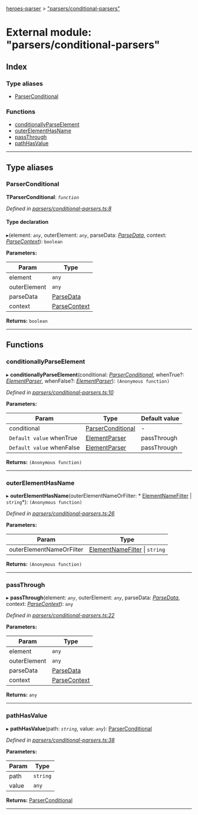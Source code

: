 [heroes-parser](../README.md) > ["parsers/conditional-parsers"](../modules/_parsers_conditional_parsers_.md)

# External module: "parsers/conditional-parsers"

## Index

### Type aliases

* [ParserConditional](_parsers_conditional_parsers_.md#parserconditional)

### Functions

* [conditionallyParseElement](_parsers_conditional_parsers_.md#conditionallyparseelement)
* [outerElementHasName](_parsers_conditional_parsers_.md#outerelementhasname)
* [passThrough](_parsers_conditional_parsers_.md#passthrough)
* [pathHasValue](_parsers_conditional_parsers_.md#pathhasvalue)

---

## Type aliases

<a id="parserconditional"></a>

###  ParserConditional

**ΤParserConditional**: *`function`*

*Defined in [parsers/conditional-parsers.ts:8](https://github.com/joeistas/heroes-parser/blob/be29d1f/src/parsers/conditional-parsers.ts#L8)*

#### Type declaration
▸(element: *`any`*, outerElement: *`any`*, parseData: *[ParseData](../interfaces/_parse_data_.parsedata.md)*, context: *[ParseContext](../interfaces/_parsers_index_.parsecontext.md)*): `boolean`

**Parameters:**

| Param | Type |
| ------ | ------ |
| element | `any` |
| outerElement | `any` |
| parseData | [ParseData](../interfaces/_parse_data_.parsedata.md) |
| context | [ParseContext](../interfaces/_parsers_index_.parsecontext.md) |

**Returns:** `boolean`

___

## Functions

<a id="conditionallyparseelement"></a>

###  conditionallyParseElement

▸ **conditionallyParseElement**(conditional: *[ParserConditional](_parsers_conditional_parsers_.md#parserconditional)*, whenTrue?: *[ElementParser](_parsers_index_.md#elementparser)*, whenFalse?: *[ElementParser](_parsers_index_.md#elementparser)*): `(Anonymous function)`

*Defined in [parsers/conditional-parsers.ts:10](https://github.com/joeistas/heroes-parser/blob/be29d1f/src/parsers/conditional-parsers.ts#L10)*

**Parameters:**

| Param | Type | Default value |
| ------ | ------ | ------ |
| conditional | [ParserConditional](_parsers_conditional_parsers_.md#parserconditional) | - |
| `Default value` whenTrue | [ElementParser](_parsers_index_.md#elementparser) |  passThrough |
| `Default value` whenFalse | [ElementParser](_parsers_index_.md#elementparser) |  passThrough |

**Returns:** `(Anonymous function)`

___
<a id="outerelementhasname"></a>

###  outerElementHasName

▸ **outerElementHasName**(outerElementNameOrFilter: * [ElementNameFilter](_parsers_element_name_filters_.md#elementnamefilter) &#124; `string`*): `(Anonymous function)`

*Defined in [parsers/conditional-parsers.ts:26](https://github.com/joeistas/heroes-parser/blob/be29d1f/src/parsers/conditional-parsers.ts#L26)*

**Parameters:**

| Param | Type |
| ------ | ------ |
| outerElementNameOrFilter |  [ElementNameFilter](_parsers_element_name_filters_.md#elementnamefilter) &#124; `string`|

**Returns:** `(Anonymous function)`

___
<a id="passthrough"></a>

###  passThrough

▸ **passThrough**(element: *`any`*, outerElement: *`any`*, parseData: *[ParseData](../interfaces/_parse_data_.parsedata.md)*, context: *[ParseContext](../interfaces/_parsers_index_.parsecontext.md)*): `any`

*Defined in [parsers/conditional-parsers.ts:22](https://github.com/joeistas/heroes-parser/blob/be29d1f/src/parsers/conditional-parsers.ts#L22)*

**Parameters:**

| Param | Type |
| ------ | ------ |
| element | `any` |
| outerElement | `any` |
| parseData | [ParseData](../interfaces/_parse_data_.parsedata.md) |
| context | [ParseContext](../interfaces/_parsers_index_.parsecontext.md) |

**Returns:** `any`

___
<a id="pathhasvalue"></a>

###  pathHasValue

▸ **pathHasValue**(path: *`string`*, value: *`any`*): [ParserConditional](_parsers_conditional_parsers_.md#parserconditional)

*Defined in [parsers/conditional-parsers.ts:38](https://github.com/joeistas/heroes-parser/blob/be29d1f/src/parsers/conditional-parsers.ts#L38)*

**Parameters:**

| Param | Type |
| ------ | ------ |
| path | `string` |
| value | `any` |

**Returns:** [ParserConditional](_parsers_conditional_parsers_.md#parserconditional)

___

